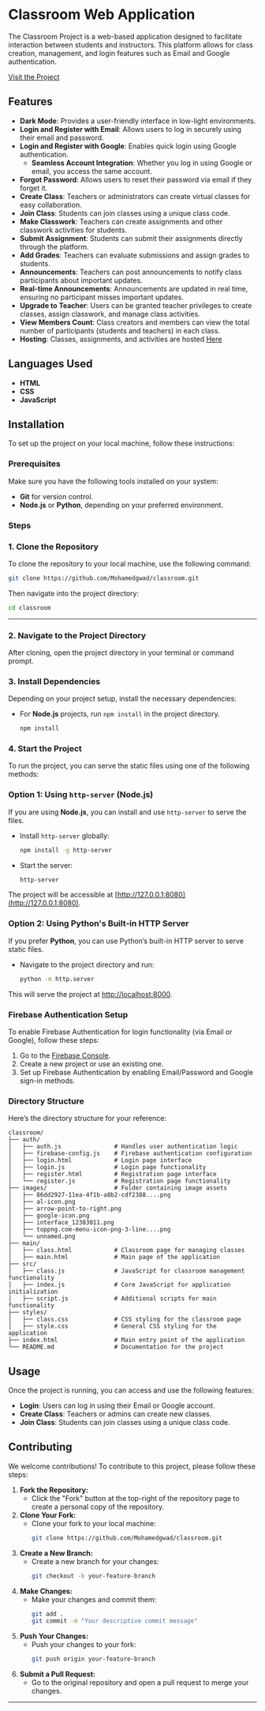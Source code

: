 # Classroom Web Application 

The Classroom Project is a web-based application designed to facilitate interaction between students and instructors. This platform allows for class creation, management, and login features such as Email and Google authentication.

[Visit the Project](https://classroomsm.freewebhostmost.com/)

## Features

- **Dark Mode**: Provides a user-friendly interface in low-light environments.
- **Login and Register with Email**: Allows users to log in securely using their email and password.
- **Login and Register with Google**: Enables quick login using Google authentication.
  - **Seamless Account Integration**: Whether you log in using Google or email, you access the same account.
- **Forgot Password**: Allows users to reset their password via email if they forget it.
- **Create Class**: Teachers or administrators can create virtual classes for easy collaboration.
- **Join Class**: Students can join classes using a unique class code.
- **Make Classwork**: Teachers can create assignments and other classwork activities for students.
- **Submit Assignment**: Students can submit their assignments directly through the platform.
- **Add Grades**: Teachers can evaluate submissions and assign grades to students.
- **Announcements**: Teachers can post announcements to notify class participants about important updates.
- **Real-time Announcements**: Announcements are updated in real time, ensuring no participant misses important updates.
- **Upgrade to Teacher**: Users can be granted teacher privileges to create classes, assign classwork, and manage class activities.
- **View Members Count**: Class creators and members can view the total number of participants (students and teachers) in each class.
- **Hosting**: Classes, assignments, and activities are hosted [Here](https://classroomsm.freewebhostmost.com/)

## Languages Used

- **HTML**
- **CSS**
- **JavaScript**

## Installation

To set up the project on your local machine, follow these instructions:

### Prerequisites

Make sure you have the following tools installed on your system:

- **Git** for version control.
- **Node.js** or **Python**, depending on your preferred environment.

### Steps

### 1. **Clone the Repository**

To clone the repository to your local machine, use the following command:

```bash
git clone https://github.com/Mohamedgwad/classroom.git
```

Then navigate into the project directory:

```bash
cd classroom
```

---

### 2. **Navigate to the Project Directory**

   After cloning, open the project directory in your terminal or command prompt.

### 3. **Install Dependencies**

   Depending on your project setup, install the necessary dependencies:

   - For **Node.js** projects, run `npm install` in the project directory.

     ```bash
     npm install
     ```

### 4. **Start the Project**

   To run the project, you can serve the static files using one of the following methods:

   ### Option 1: Using `http-server` (Node.js)

   If you are using **Node.js**, you can install and use `http-server` to serve the files.

   - Install `http-server` globally:
     ```bash
     npm install -g http-server
     ```

   - Start the server:
     ```bash
     http-server
     ```

   The project will be accessible at [http://127.0.0.1:8080](http://127.0.0.1:8080).

   ### Option 2: Using Python's Built-in HTTP Server

   If you prefer **Python**, you can use Python’s built-in HTTP server to serve static files.

   - Navigate to the project directory and run:
     ```bash
     python -m http.server
     ```

   This will serve the project at [http://localhost:8000](http://localhost:8000).

### Firebase Authentication Setup

To enable Firebase Authentication for login functionality (via Email or Google), follow these steps:

1. Go to the [Firebase Console](https://console.firebase.google.com/).
2. Create a new project or use an existing one.
3. Set up Firebase Authentication by enabling Email/Password and Google sign-in methods.

### Directory Structure

Here’s the directory structure for your reference:

```
classroom/
├── auth/
│   ├── auth.js               # Handles user authentication logic
│   ├── firebase-config.js    # Firebase authentication configuration
│   ├── login.html            # Login page interface
│   ├── login.js              # Login page functionality
│   ├── register.html         # Registration page interface
│   └── register.js           # Registration page functionality
├── images/                   # Folder containing image assets
│   ├── 86dd2927-11ea-4f1b-a8b2-cdf2388....png 
│   ├── al-icon.png          
│   ├── arrow-point-to-right.png 
│   ├── google-icon.png      
│   ├── interface_12383011.png 
│   ├── toppng.com-menu-icon-png-3-line....png 
│   └── unnamed.png                            
├── main/
│   ├── class.html            # Classroom page for managing classes
│   ├── main.html             # Main page of the application
├── src/
│   ├── class.js              # JavaScript for classroom management functionality
│   ├── index.js              # Core JavaScript for application initialization
│   ├── script.js             # Additional scripts for main functionality
├── styles/
│   ├── class.css             # CSS styling for the classroom page
│   ├── style.css             # General CSS styling for the application
├── index.html                # Main entry point of the application
└── README.md                 # Documentation for the project
```
## Usage
Once the project is running, you can access and use the following features:
- **Login**: Users can log in using their Email or Google account.
- **Create Class**: Teachers or admins can create new classes.
- **Join Class**: Students can join classes using a unique class code.
## Contributing
We welcome contributions! To contribute to this project, please follow these steps:
1. **Fork the Repository:**
   - Click the "Fork" button at the top-right of the repository page to create a personal copy of the repository.
2. **Clone Your Fork:**
   - Clone your fork to your local machine:
     ```bash
     git clone https://github.com/Mohamedgwad/classroom.git
     ```
3. **Create a New Branch:**
   - Create a new branch for your changes:
     ```bash
     git checkout -b your-feature-branch
     ```
4. **Make Changes:**
   - Make your changes and commit them:
     ```bash
     git add .
     git commit -m "Your descriptive commit message"
     ```
5. **Push Your Changes:**
   - Push your changes to your fork:
     ```bash
     git push origin your-feature-branch
     ```
6. **Submit a Pull Request:**
   - Go to the original repository and open a pull request to merge your changes.
---
